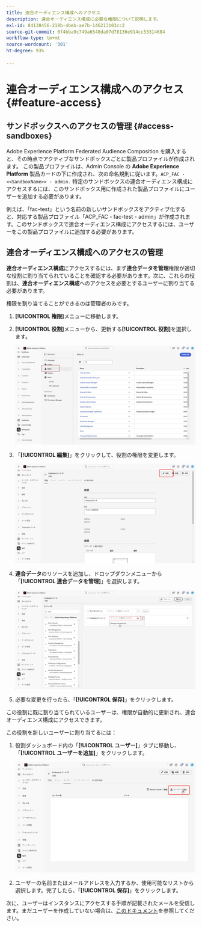 ```yaml
---
title: 連合オーディエンス構成へのアクセス
description: 連合オーディエンス構成に必要な権限について説明します。
exl-id: 84138456-218b-4beb-ae7b-146213b03cc2
source-git-commit: 0f4bba9c749a6548da07d78136e914cc53314684
workflow-type: tm+mt
source-wordcount: '301'
ht-degree: 93%

---
```


# 連合オーディエンス構成へのアクセス {#feature-access}

## サンドボックスへのアクセスの管理 {#access-sandboxes}

Adobe Experience Platform Federated Audience Composition を購入すると、その時点でアクティブなサンドボックスごとに製品プロファイルが作成されます。 この製品プロファイルは、Admin Console の **Adobe Experience Platform** 製品カードの下に作成され、次の命名規則に従います。`ACP_FAC - <<SandboxName>> - admin.` 特定のサンドボックスの連合オーディエンス構成にアクセスするには、このサンドボックス用に作成された製品プロファイルにユーザーを追加する必要があります。

例えば、「fac-test」という名前の新しいサンドボックスをアクティブ化すると、対応する製品プロファイル「ACP_FAC - fac-test - admin」が作成されます。このサンドボックスで連合オーディエンス構成にアクセスするには、ユーザーをこの製品プロファイルに追加する必要があります。

## 連合オーディエンス構成へのアクセスの管理

**連合オーディエンス構成**&#x200B;にアクセスするには、まず&#x200B;**連合データを管理**&#x200B;権限が適切な役割に割り当てられていることを確認する必要があります。次に、これらの役割は、**連合オーディエンス構成**&#x200B;へのアクセスを必要とするユーザーに割り当てる必要があります。

権限を割り当てることができるのは管理者のみです。

1. **[!UICONTROL 権限]**&#x200B;メニューに移動します。

1. **[!UICONTROL 役割]**&#x200B;メニューから、更新する&#x200B;**[!UICONTROL 役割]**&#x200B;を選択します。

   ![](assets/access_fda_1.png)

1. 「**[!UICONTROL 編集]**」をクリックして、役割の権限を変更します。

   ![](assets/access_fda_2.png)

1. **連合データ**&#x200B;のリソースを追加し、ドロップダウンメニューから「**[!UICONTROL 連合データを管理]**」を選択します。

   ![](assets/access_fda_3.png)

1. 必要な変更を行ったら、「**[!UICONTROL 保存]**」をクリックします。

この役割に既に割り当てられているユーザーは、権限が自動的に更新され、連合オーディエンス構成にアクセスできます。

この役割を新しいユーザーに割り当てるには：

1. 役割ダッシュボード内の「**[!UICONTROL ユーザー]**」タブに移動し、「**[!UICONTROL ユーザーを追加]**」をクリックします。

   ![](assets/access_fda_4.png)

1. ユーザーの名前またはメールアドレスを入力するか、使用可能なリストから選択します。完了したら、「**[!UICONTROL 保存]**」をクリックします。

次に、ユーザーはインスタンスにアクセスする手順が記載されたメールを受信します。まだユーザーを作成していない場合は、[このドキュメント](https://experienceleague.adobe.com/ja/docs/experience-platform/access-control/abac/permissions-ui/users)を参照してください。
